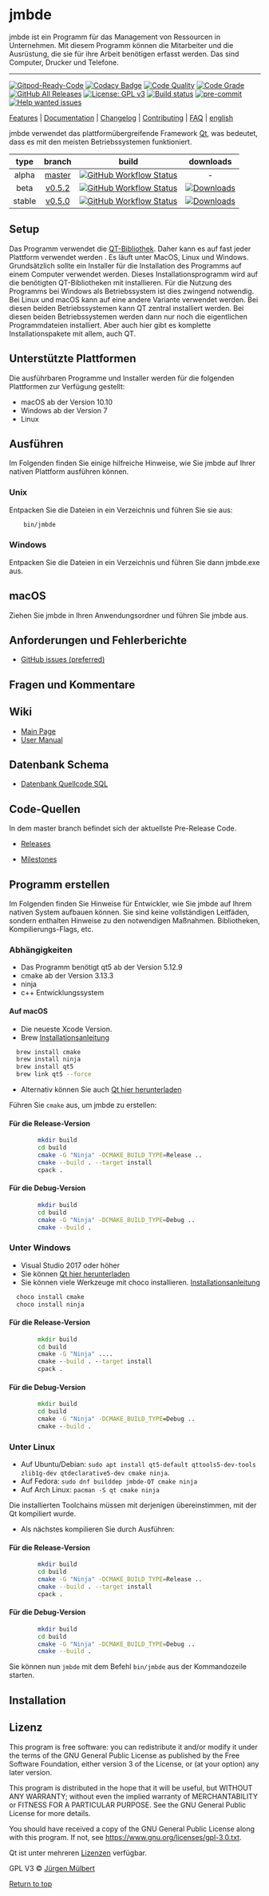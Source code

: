 # jmbde

jmbde ist ein Programm für das Management von Ressourcen in Unternehmen. Mit diesem
Programm können die Mitarbeiter und die Ausrüstung, die sie für ihre Arbeit benötigen
erfasst werden. Das sind Computer, Drucker und Telefone.

---

[![Gitpod-Ready-Code](https://img.shields.io/badge/Gitpod-Ready--to--Code-blue?logo=gitpod)](https://gitpod.io/#https://github.com/jmuelbert/jmbde-QT)
[![Codacy Badge](https://api.codacy.com/project/badge/Grade/caf2526829cb447b9ca6091cccebad27)](https://app.codacy.com/manual/jmuelbert/jmbde-QT?utm_source=github.com&utm_medium=referral&utm_content=jmuelbert/jmbde-QT&utm_campaign=Badge_Grade_Dashboard)
[![Code Quality](https://www.code-inspector.com/project/8488/score/svg)](https://frontend.code-inspector.com/public/project/8488/github-action/dashboard)
[![Code Grade](https://www.code-inspector.com/project/8488/status/svg)](https://frontend.code-inspector.com/public/project/8488/github-action/dashboard)
[![GitHub All Releases](https://img.shields.io/github/downloads/jmuelbert/jmbde-QT/total?label=downloads%40all)](https://github.com/jmuelbert/jmbde-QT/releases)
[![License: GPL v3](https://img.shields.io/badge/License-GPLv3-blue.svg)](https://www.gnu.org/licenses/gpl-3.0)
[![Build status](https://ci.appveyor.com/api/projects/status/mq9qt36e588dk7ui?svg=true)](https://ci.appveyor.com/project/jmuelbert/jmbde-qt)
[![pre-commit](https://img.shields.io/badge/pre--commit-enabled-brightgreen?logo=pre-commit&logoColor=white)](https://github.com/pre-commit/pre-commit)
[![Help wanted issues](https://img.shields.io/github/issues/jmuelbert/jmbde-QT/help%20wanted)](https://github.com/jmuelbert/jmbde-QT/issues?q=is%3Aissue+is%3Aopen+label%3A%22help+wanted%22)

[Features](https://github.com/jmuelbert/jmbde-QT) |
[Documentation](https://jmuelbert.github.io/jmbde-QT/) | [Changelog](CHANGELOG.md) |
[Contributing](CONTRIBUTING_de-DE.md) |
[FAQ](https://github.com/jmuelbert/jmbde-QT/wiki/FAQ) | [english](README.md)

jmbde verwendet das plattformübergreifende Framework
[Qt](http://www.qt.io/download-open-source/), was bedeutet, dass es mit den meisten
Betriebssystemen funktioniert.

|  type  |                           branch                            |                                                                                                        build                                                                                                         |                                                                     downloads                                                                      |
| :----: | :---------------------------------------------------------: | :------------------------------------------------------------------------------------------------------------------------------------------------------------------------------------------------------------------: | :------------------------------------------------------------------------------------------------------------------------------------------------: |
| alpha  | [master](https://github.com/jmuelbert/jmbde-QT/tree/master) | [![GitHub Workflow Status](https://github.com/jmuelbert/jmbde-QT/workflows/CI:%20Build%20Test/badge.svg?branch=master&event=push)](https://github.com/jmuelbert/jmbde-QT/actions?query=event%3Apush+branch%3Amaster) |                                                                         -                                                                          |
|  beta  | [v0.5.2](https://github.com/jmuelbert/jmbde-QT/tree/v0.5.2) | [![GitHub Workflow Status](https://github.com/jmuelbert/jmbde-QT/workflows/CI:%20Build%20Test/badge.svg?branch=v0.5.2&event=push)](https://github.com/jmuelbert/jmbde-QT/actions?query=event%3Apush+branch%3Av0.5.2) | [![Downloads](https://img.shields.io/github/downloads/jmuelbert/jmbde-QT/v0.5.2/total)](https://github.com/jmuelbert/jmbde-QT/releases/tag/v0.5.2) |
| stable | [v0.5.0](https://github.com/jmuelbert/jmbde-QT/tree/v0.5.0) | [![GitHub Workflow Status](https://github.com/jmuelbert/jmbde-QT/workflows/CI:%20Build%20Test/badge.svg?branch=v0.5.0&event=push)](https://github.com/jmuelbert/jmbde-QT/actions?query=event%3Apush+branch%3v0.5.0)  | [![Downloads](https://img.shields.io/github/downloads/jmuelbert/jmbde-QT/v0.5.0/total)](https://github.com/jmuelbert/jmbde-QT/releases/tag/v0.5.0) |

## Setup

Das Programm verwendet die [QT-Bibliothek](https://www.qt.io). Daher kann es auf fast
jeder Plattform verwendet werden . Es läuft unter MacOS, Linux und Windows.
Grundsätzlich sollte ein Installer für die Installation des Programms auf einem Computer
verwendet werden. Dieses Installationsprogramm wird auf die benötigten QT-Bibliotheken
mit installieren. Für die Nutzung des Programms bei Windows als Betriebssystem ist dies
zwingend notwendig. Bei Linux und macOS kann auf eine andere Variante verwendet werden.
Bei diesen beiden Betriebssystemen kann QT zentral installiert werden. Bei diesen beiden
Betriebssystemen werden dann nur noch die eigentlichen Programmdateien installiert. Aber
auch hier gibt es komplette Installationspakete mit allem, auch QT.

## Unterstützte Plattformen

Die ausführbaren Programme und Installer werden für die folgenden Plattformen zur
Verfügung gestellt:

-   macOS ab der Version 10.10
-   Windows ab der Version 7
-   Linux

## Ausführen

Im Folgenden finden Sie einige hilfreiche Hinweise, wie Sie jmbde auf Ihrer nativen
Plattform ausführen können.

### Unix

Entpacken Sie die Dateien in ein Verzeichnis und führen Sie sie aus:

```bash
    bin/jmbde
```

### Windows

Entpacken Sie die Dateien in ein Verzeichnis und führen Sie dann jmbde.exe aus.

## macOS

Ziehen Sie jmbde in Ihren Anwendungsordner und führen Sie jmbde aus.

## Anforderungen und Fehlerberichte

-   [GitHub issues (preferred)](https://github.com/jmuelbert/jmbde-QT/issues)

## Fragen und Kommentare

## Wiki

-   [Main Page](https://github.com/jmuelbert/jmbde-QT/wiki)
-   [User Manual](http://jmuelbert.github.io/jmbde-QT/)

## Datenbank Schema

-   [Datenbank Quellcode SQL](docs/database-design.md)

## Code-Quellen

In dem master branch befindet sich der aktuellste Pre-Release Code.

-   [Releases](https://github.com/jmuelbert/jmbde-QT/releases)

-   [Milestones](https://github.com/jmuelbert/jmbde-QT/milestones)

## Programm erstellen

Im Folgenden finden Sie Hinweise für Entwickler, wie Sie jmbde auf Ihrem nativen System
aufbauen können. Sie sind keine vollständigen Leitfäden, sondern enthalten Hinweise zu
den notwendigen Maßnahmen. Bibliotheken, Kompilierungs-Flags, etc.

### Abhängigkeiten

-   Das Programm benötigt qt5 ab der Version 5.12.9
-   cmake ab der Version 3.13.3
-   ninja
-   c++ Entwicklungssystem

#### Auf macOS

-   Die neueste Xcode Version.
-   Brew [Installationsanleitung](https://brew.sh)

```bash
  brew install cmake
  brew install ninja
  brew install qt5
  brew link qt5 --force
```

-   Alternativ können Sie auch
    [Qt hier herunterladen](https://www.qt.io/download-qt-installer)

Führen Sie `cmake` aus, um jmbde zu erstellen:

#### Für die Release-Version

```bash
        mkdir build
        cd build
        cmake -G "Ninja" -DCMAKE_BUILD_TYPE=Release ..
        cmake --build . --target install
        cpack .
```

#### Für die Debug-Version

```bash
        mkdir build
        cd build
        cmake -G "Ninja" -DCMAKE_BUILD_TYPE=Debug ..
        cmake --build .
```

### Unter Windows

-   Visual Studio 2017 oder höher
-   Sie können [Qt hier herunterladen](https://www.qt.io/download-qt-installer)
-   Sie können viele Werkzeuge mit choco installieren.
    [Installationsanleitung](https://chocolatey.org/install#installing-chocolatey)

```cmd
  choco install cmake
  choco install ninja
```

#### Für die Release-Version

```cmd
        mkdir build
        cd build
        cmake -G "Ninja" ....
        cmake --build . --target install
        cpack .
```

#### Für die Debug-Version

```cmd
        mkdir build
        cd build
        cmake -G "Ninja" -DCMAKE_BUILD_TYPE=Debug ..
        cmake --build .
```

### Unter Linux

-   Auf Ubuntu/Debian:
    `sudo apt install qt5-default qttools5-dev-tools zlib1g-dev qtdeclarative5-dev cmake ninja`.
-   Auf Fedora: `sudo dnf builddep jmbde-QT cmake ninja`
-   Auf Arch Linux: `pacman -S qt cmake ninja`

Die installierten Toolchains müssen mit derjenigen übereinstimmen, mit der Qt kompiliert
wurde.

-   Als nächstes kompilieren Sie durch Ausführen:

#### Für die Release-Version

```bash
        mkdir build
        cd build
        cmake -G "Ninja" -DCMAKE_BUILD_TYPE=Release ..
        cmake --build . --target install
        cpack .
```

#### Für die Debug-Version

```bash
        mkdir build
        cd build
        cmake -G "Ninja" -DCMAKE_BUILD_TYPE=Debug ..
        cmake --build .
```

Sie können nun `jmbde` mit dem Befehl `bin/jmbde` aus der Kommandozeile starten.

## Installation

## Lizenz

This program is free software: you can redistribute it and/or modify it under the terms
of the GNU General Public License as published by the Free Software Foundation, either
version 3 of the License, or (at your option) any later version.

This program is distributed in the hope that it will be useful, but WITHOUT ANY
WARRANTY; without even the implied warranty of MERCHANTABILITY or FITNESS FOR A
PARTICULAR PURPOSE. See the GNU General Public License for more details.

You should have received a copy of the GNU General Public License along with this
program. If not, see <https://www.gnu.org/licenses/gpl-3.0.txt>.

Qt ist unter mehreren [Lizenzen](https://www.qt.io/licensing/) verfügbar.

GPL V3 © [Jürgen Mülbert](https:/github.com/jmuelbert/jmbde-QT)

[Return to top](#top)

